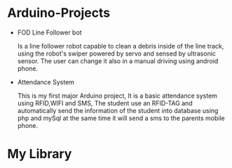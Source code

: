 # Arduino-Projects

* FOD Line Follower bot
  
  Is a line follower robot capable to clean a debris inside of the line track,
  using the robot's swiper powered by servo and sensed by ultrasonic sensor. The user can change it also in a manual driving using android phone.
  
* Attendance System
  
  This is my first major Arduino project, It is a basic attendance system using RFID,WIFI and SMS, The student use an RFID-TAG and automatically send the information of the student into database using php and mySql at the same time it will send a sms to the parents mobile phone.
  
  
  
# My Library

